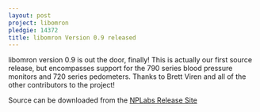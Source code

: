 ```yaml
---
layout: post
project: libomron
pledgie: 14372
title: libomron Version 0.9 released
---
```


libomron version 0.9 is out the door, finally! This is actually our
first source release, but encompasses support for the 790 series blood
pressure monitors and 720 series pedometers. Thanks to Brett Viren and
all of the other contributors to the project!

Source can be downloaded from the [NPLabs Release Site](http://sourceforge.net/projects/nplabs/files/libomron/)
